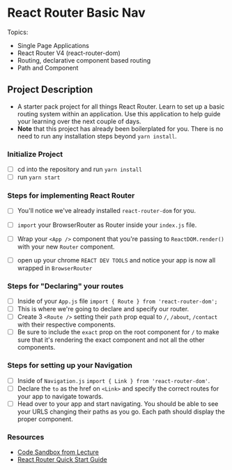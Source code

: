 # React Router Basic Nav

Topics:

* Single Page Applications
* React Router V4 (react-router-dom)
* Routing, declarative component based routing
* Path and Component

## Project Description

* A starter pack project for all things React Router. Learn to set up a basic routing system within an application. Use this application to help guide your learning over the next couple of days.
* **Note** that this project has already been boilerplated for you. There is no need to run any installation steps beyond `yarn install`.

### Initialize Project

- [ ] cd into the repository and run `yarn install`
- [ ] run `yarn start`

### Steps for implementing React Router

- [ ] You'll notice we've already installed `react-router-dom` for you.
- [ ] `import` your BrowserRouter as Router inside your `index.js` file.
- [ ] Wrap your `<App />` component that you're passing to `ReactDOM.render()` with your new `Router` component.
- [ ] open up your chrome `REACT DEV TOOLS` and notice your app is now all wrapped in `BrowserRouter`


### Steps for "Declaring" your routes

- [ ] Inside of your `App.js` file `import { Route } from 'react-router-dom';`
- [ ] This is where we're going to declare and specify our router.
- [ ] Create 3 `<Route />` setting their `path` prop equal to `/`, `/about`, `/contact` with their respective components.
- [ ] Be sure to include the `exact` prop on the root component for `/` to make sure that it's rendering the exact component and not all the other components.

### Steps for setting up your Navigation

- [ ] Inside of `Navigation.js` `import { Link } from 'react-router-dom'`.
- [ ] Declare the `to` as the href on `<Link>` and specify the correct routes for your app to navigate towards.
- [ ] Head over to your app and start navigating. You should be able to see your URLS changing their paths as you go. Each path should display the proper component. 

### Resources

* [Code Sandbox from Lecture](https://codesandbox.io/s/n58oqgwmP)
* [React Router Quick Start Guide](https://reacttraining.com/react-router/web/guides/quick-start)

